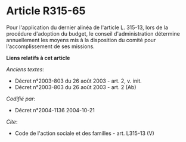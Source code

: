 # Article R315-65

Pour l'application du dernier alinéa de l'article L. 315-13, lors de la procédure d'adoption du budget, le conseil
d'administration détermine annuellement les moyens mis à la disposition du comité pour l'accomplissement de ses missions.

**Liens relatifs à cet article**

_Anciens textes_:

  - Décret n°2003-803 du 26 août 2003 - art. 2, v. init.
  - Décret n°2003-803 du 26 août 2003 - art. 2 (Ab)

_Codifié par_:

  - Décret n°2004-1136 2004-10-21

_Cite_:

  - Code de l'action sociale et des familles - art. L315-13 (V)
